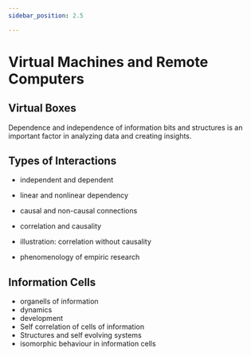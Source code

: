 ```yaml
---
sidebar_position: 2.5

---
```


# Virtual Machines and Remote Computers
## Virtual Boxes

Dependence and independence of information bits and structures is an important factor in analyzing data and creating insights.

## Types of Interactions
- independent and dependent
- linear and nonlinear dependency
- causal and non-causal connections
- correlation and causality

- illustration: correlation without causality
- phenomenology of empiric research

## Information Cells

- organells of information
- dynamics
- development
- Self correlation of cells of information
- Structures and self evolving systems
- isomorphic behaviour in information cells
